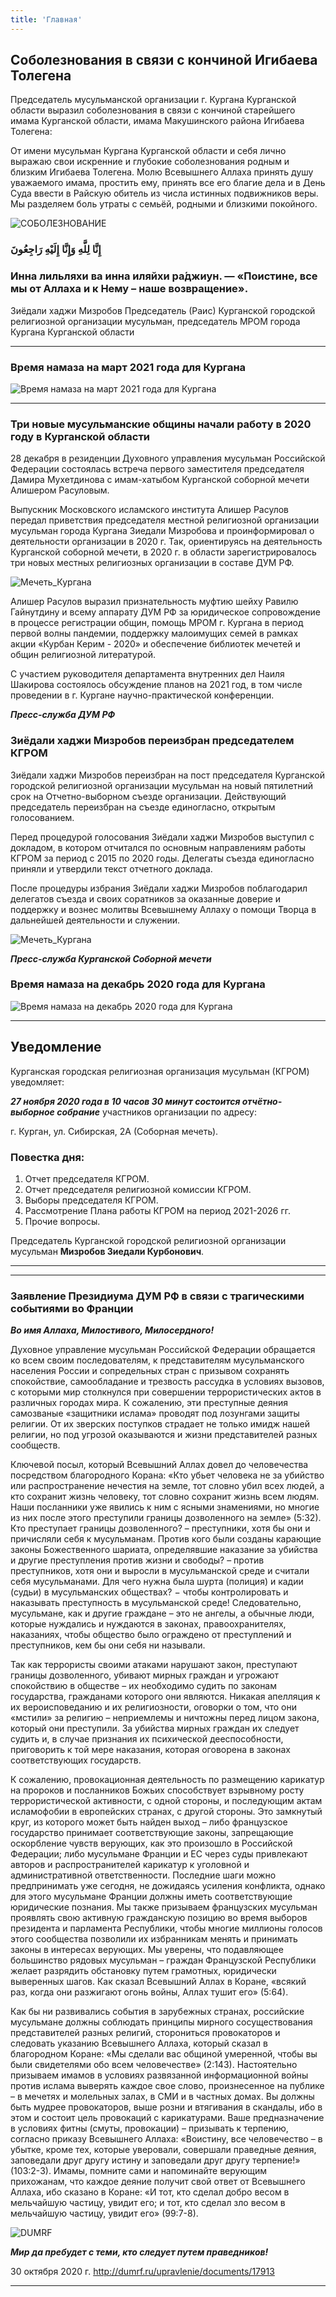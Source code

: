 ```yaml
---
title: 'Главная'
---
```

## Соболезнования в связи с кончиной Игибаева Толегена

Председатель мусульманской организации г. Кургана Курганской области выразил соболезнования в связи с кончиной старейшего имама Курганской области, имама Макушинского района Игибаева Толегена:

От имени мусульман Кургана Курганской области и себя лично выражаю свои искренние и глубокие соболезнования родным и близким Игибаева Толегена. Молю Всевышнего Аллаха принять душу уважаемого имама, простить ему, принять все его благие дела и в День Суда ввести в Райскую обитель из числа истинных подвижников веры. Мы разделяем боль утраты с семьёй, родными и близкими покойного.

![СОБОЛЕЗНОВАНИЕ](./index/156.jpg)

### إِنَّا لِلَّهِ وَإِنَّا إِلَيْهِ رَاجِعُونَ
### Инна лильляхи ва инна иляйхи ра́джиун. — «Поистине, все мы от Аллаха и к Нему – наше возвращение».

Зиёдали хаджи Мизробов
Председатель (Раис) Курганской городской религиозной организации мусульман,
председатель МРОМ города Кургана Курганской области

---

### Время намаза на март 2021 года для Кургана

![Время намаза на март 2021 года для Кургана](./index/03.21.jpg)

---

### Три новые мусульманские общины начали работу в 2020 году в Курганской области

28 декабря в резиденции Духовного управления мусульман Российской Федерации состоялась встреча первого заместителя председателя Дамира Мухетдинова с имам-хатыбом Курганской соборной мечети Алишером Расуловым.

Выпускник Московского исламского института Алишер Расулов передал приветствия председателя местной религиозной организации мусульман города Кургана Зиедали Мизробова и проинформировал о деятельности организации в 2020 г. Так, ориентируясь на деятельность Курганской соборной мечети, в 2020 г. в области зарегистрировалось три новых местных религиозных организации в составе ДУМ РФ.

![Мечеть_Кургана](./index/28.12.jpg)

Алишер Расулов выразил признательность муфтию шейху Равилю Гайнутдину и всему аппарату ДУМ РФ за юридическое сопровождение в процессе регистрации общин, помощь МРОМ г. Кургана в период первой волны пандемии, поддержку малоимущих семей в рамках акции «Курбан Керим - 2020» и обеспечение библиотек мечетей и общин религиозной литературой.

С участием руководителя департамента внутренних дел Наиля Шакирова состоялось обсуждение планов на 2021 год, в том числе проведении в г. Кургане научно-практической конференции.

***Пресс-служба ДУМ РФ***


### Зиёдали хаджи Мизробов переизбран председателем КГРОМ

Зиёдали хаджи Мизробов переизбран на пост председателя Курганской городской религиозной организации мусульман на новый пятилетний срок на Отчетно-выборном съезде организации. Действующий председатель переизбран на съезде единогласно, открытым голосованием.

Перед процедурой голосования Зиёдали хаджи Мизробов выступил с докладом, в котором отчитался по основным направлениям работы КГРОМ за период с 2015 по 2020 годы. Делегаты съезда единогласно приняли и утвердили текст отчетного доклада.

После процедуры избрания Зиёдали хаджи Мизробов поблагодарил делегатов съезда и своих соратников за оказанные доверие и поддержку и вознес молитвы Всевышнему Аллаху о помощи Творца в дальнейшей деятельности и служении.

![Мечеть_Кургана](./index/q.jpg)

***Пресс-служба Курганской Соборной мечети***


### Время намаза на декабрь 2020 года для Кургана

![Время намаза на декабрь 2020 года для Кургана](./index/12.jpg)

---

## Уведомление

Курганская городская религиозная организация мусульман (КГРОМ) уведомляет:

***27 ноября 2020 года в 10 часов 30 минут состоится отчётно-выборное собрание*** участников организации по адресу:
                                  
 г. Курган, ул. Сибирская, 2А (Соборная мечеть).
 
 ### Повестка дня:
 
 1. Отчет председателя КГРОМ.
 2. Отчет председателя религиозной комиссии КГРОМ.
 3. Выборы председателя КГРОМ.
 4. Рассмотрение Плана работы КГРОМ на период 2021-2026 гг.
 5. Прочие вопросы.
 
 Председатель Курганской городской религиозной организации мусульман ****Мизробов Зиедали Курбонович****.
 
 ---
 ---

### Заявление Президиума ДУМ РФ в связи с трагическими событиями во Франции

***Во имя Аллаха, Милостивого, Милосердного!***

Духовное управление мусульман Российской Федерации обращается ко всем своим последователям, к представителям мусульманского населения России и сопредельных стран с призывом сохранять спокойствие, самообладание и трезвость рассудка в условиях вызовов, с которыми мир столкнулся при совершении террористических актов в различных городах мира. К сожалению, эти преступные деяния самозваные «защитники ислама» проводят под лозунгами защиты религии. От их зверских поступков страдает не только имидж нашей религии, но под угрозой оказываются и жизни представителей разных сообществ.

Ключевой посыл, который Всевышний Аллах довел до человечества посредством благородного Корана: «Кто убьет человека не за убийство или распространение нечестия на земле, тот словно убил всех людей, а кто сохранит жизнь человеку, тот словно сохранит жизнь всем людям. Наши посланники уже явились к ним с ясными знамениями, но многие из них после этого преступили границы дозволенного на земле» (5:32). Кто преступает границы дозволенного? – преступники, хотя бы они и причисляли себя к мусульманам. Против кого были созданы карающие законы Божественного шариата, определявшие наказание за убийства и другие преступления против жизни и свободы? – против преступников, хотя они и выросли в мусульманской среде и считали себя мусульманами. Для чего нужна была шурта (полиция) и кадии (судьи) в мусульманских обществах? − чтобы контролировать и наказывать преступность в мусульманской среде! Следовательно, мусульмане, как и другие граждане – это не ангелы, а обычные люди, которые нуждались и нуждаются в законах, правоохранителях, наказаниях, чтобы общество было ограждено от преступлений и преступников, кем бы они себя ни называли.

Так как террористы своими атаками нарушают закон, преступают границы дозволенного, убивают мирных граждан и угрожают спокойствию в обществе – их необходимо судить по законам государства, гражданами которого они являются. Никакая апелляция к их вероисповеданию и их религиозности, оговорки о том, что они «мстили» за религию – неприемлемы и ничтожны перед лицом закона, который они преступили. За убийства мирных граждан их следует судить и, в случае признания их психической дееспособности, приговорить к той мере наказания, которая оговорена в законах соответствующих государств.

К сожалению, провокационная деятельность по размещению карикатур на пророков и посланников Божьих способствует взрывному росту террористической активности, с одной стороны, и последующим актам исламофобии в европейских странах, с другой стороны. Это замкнутый круг, из которого может быть найден выход – либо французское государство принимает соответствующие законы, запрещающие оскорбление чувств верующих, как это произошло в Российской Федерации; либо мусульмане Франции и ЕС через суды привлекают авторов и распространителей карикатур к уголовной и административной ответственности. Последние шаги можно предпринимать уже сегодня, не дожидаясь усиления конфликта, однако для этого мусульмане Франции должны иметь соответствующие юридические познания. Мы также призываем французских мусульман проявлять свою активную гражданскую позицию во время выборов президента и парламента Республики, чтобы многие миллионы голосов этого сообщества позволили их избранникам менять и принимать законы в интересах верующих. Мы уверены, что подавляющее большинство рядовых мусульман – граждан Французской Республики желает разрядить обстановку путем грамотных, юридически выверенных шагов. Как сказал Всевышний Аллах в Коране, «всякий раз, когда они разжигают огонь войны, Аллах тушит его» (5:64).

Как бы ни развивались события в зарубежных странах, российские мусульмане должны соблюдать принципы мирного сосуществования представителей разных религий, сторониться провокаторов и следовать указанию Всевышнего Аллаха, который сказал в благородном Коране: «Мы сделали вас общиной умеренной, чтобы вы были свидетелями обо всем человечестве» (2:143). Настоятельно призываем имамов в условиях развязанной информационной войны против ислама выверять каждое свое слово, произнесенное на публике – в мечетях и молельных залах, в СМИ и в частных домах. Вы должны быть мудрее провокаторов, выше розни и втягивания в скандалы, ибо в этом и состоит цель провокаций с карикатурами. Ваше предназначение в условиях фитны (смуты, провокации) – призывать к терпению, согласно приказу Всевышнего Аллаха: «Воистину, все человечество – в убытке, кроме тех, которые уверовали, совершали праведные деяния, заповедали друг другу истину и заповедали друг другу терпение!» (103:2-3). Имамы, помните сами и напоминайте верующим прихожанам, что каждое деяние получит свой ответ от Всевышнего Аллаха, ибо сказано в Коране: «И тот, кто сделал добро весом в мельчайшую частицу, увидит его; и тот, кто сделал зло весом в мельчайшую частицу, увидит его» (99:7-8).

![DUMRF](./index/DUMRF.jpg)

***Мир да пребудет с теми, кто следует путем праведников!***

30 октября 2020 г.
http://dumrf.ru/upravlenie/documents/17913

---

